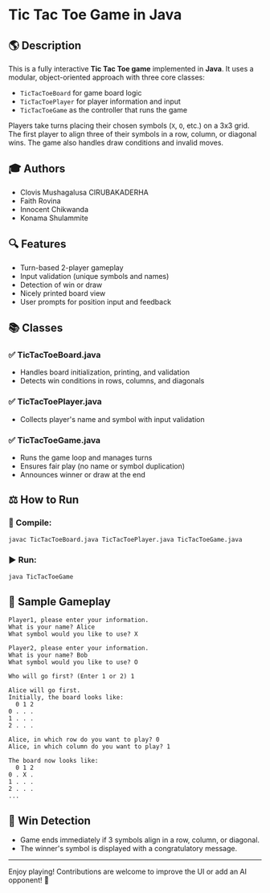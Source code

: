 # Tic Tac Toe Game in Java

## 🌎 Description
This is a fully interactive **Tic Tac Toe game** implemented in **Java**. It uses a modular, object-oriented approach with three core classes:
- `TicTacToeBoard` for game board logic
- `TicTacToePlayer` for player information and input
- `TicTacToeGame` as the controller that runs the game

Players take turns placing their chosen symbols (`X`, `O`, etc.) on a 3x3 grid. The first player to align three of their symbols in a row, column, or diagonal wins. The game also handles draw conditions and invalid moves.

## 🎓 Authors
- Clovis Mushagalusa CIRUBAKADERHA
- Faith Rovina
- Innocent Chikwanda
- Konama Shulammite

## 🔍 Features
- Turn-based 2-player gameplay
- Input validation (unique symbols and names)
- Detection of win or draw
- Nicely printed board view
- User prompts for position input and feedback

## 📚 Classes
### ✅ TicTacToeBoard.java
- Handles board initialization, printing, and validation
- Detects win conditions in rows, columns, and diagonals

### ✅ TicTacToePlayer.java
- Collects player's name and symbol with input validation

### ✅ TicTacToeGame.java
- Runs the game loop and manages turns
- Ensures fair play (no name or symbol duplication)
- Announces winner or draw at the end

## ⚖️ How to Run
### 📅 Compile:
```bash
javac TicTacToeBoard.java TicTacToePlayer.java TicTacToeGame.java
```

### ▶️ Run:
```bash
java TicTacToeGame
```

## 🚀 Sample Gameplay
```text
Player1, please enter your information.
What is your name? Alice
What symbol would you like to use? X

Player2, please enter your information.
What is your name? Bob
What symbol would you like to use? O

Who will go first? (Enter 1 or 2) 1

Alice will go first.
Initially, the board looks like:
  0 1 2
0 . . .
1 . . .
2 . . .

Alice, in which row do you want to play? 0
Alice, in which column do you want to play? 1

The board now looks like:
  0 1 2
0 . X .
1 . . .
2 . . .
...
```

## 🚨 Win Detection
- Game ends immediately if 3 symbols align in a row, column, or diagonal.
- The winner's symbol is displayed with a congratulatory message.

---
Enjoy playing! Contributions are welcome to improve the UI or add an AI opponent! 🌟

